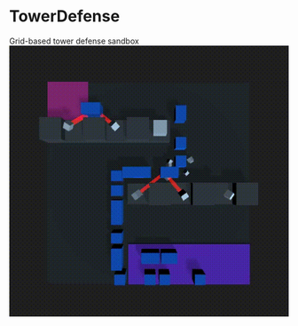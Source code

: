 # TowerDefense
Grid-based tower defense sandbox
![Alt Text](https://github.com/angrihorse/TowerDefense/blob/master/td.gif)
